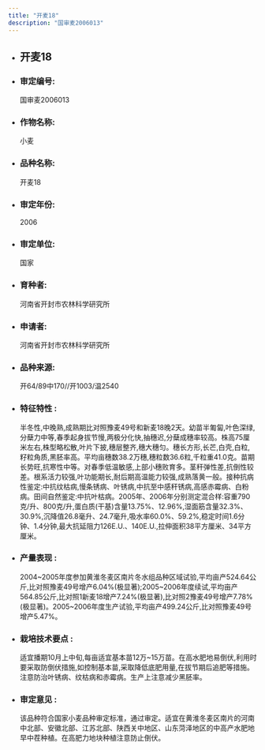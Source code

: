 ```yaml
---
title: "开麦18"
description: "国审麦2006013"
---
```

* ## 开麦18
* ###  审定编号:  
   国审麦2006013

*  ### 作物名称:  
   小麦

*   ###  品种名称: 
    开麦18

*   ### 审定年份: 
    2006

*   ### 审定单位:  
    国家

*   ### 育种者:  
    河南省开封市农林科学研究所

*   ### 申请者:  
    河南省开封市农林科学研究所

*   ### 品种来源:  
    开64/89中170//开1003/温2540

*   ### 特征特性 : 
    半冬性,中晚熟,成熟期比对照豫麦49号和新麦18晚2天。幼苗半匍匐,叶色深绿,分蘖力中等,春季起身拔节慢,两极分化快,抽穗迟,分蘖成穗率较高。株高75厘米左右,株型略松散,叶片下披,穗层整齐,穗大穗匀。穗长方形,长芒,白壳,白粒,籽粒角质,黑胚率高。平均亩穗数38.2万穗,穗粒数36.6粒,千粒重41.0克。苗期长势旺,抗寒性中等。对春季低温敏感,上部小穗败育多。茎秆弹性差,抗倒性较差。根系活力较强,叶功能期长,耐后期高温能力较强,成熟落黄一般。接种抗病性鉴定:中抗纹枯病,慢条锈病、叶锈病,中抗至中感秆锈病,高感赤霉病、白粉病。田间自然鉴定:中抗叶枯病。2005年、2006年分别测定混合样:容重790克/升、800克/升,蛋白质(干基)含量13.75%、12.96%,湿面筋含量32.3%、30.9%,沉降值26.8毫升、24.7毫升,吸水率60.0%、59.2%,稳定时间1.6分钟、1.4分钟,最大抗延阻力126E.U.、140E.U.,拉伸面积38平方厘米、34平方厘米。

*   ### 产量表现 : 
    2004~2005年度参加黄淮冬麦区南片冬水组品种区域试验,平均亩产524.64公斤,比对照豫麦49号增产6.04%(极显著);2005~2006年度续试,平均亩产564.85公斤,比对照1新麦18增产7.24%(极显著),比对照2豫麦49号增产7.78%(极显著)。2005~2006年度生产试验,平均亩产499.24公斤,比对照豫麦49号增产5.47%。

*   ### 栽培技术要点 : 
    适宜播期10月上中旬,每亩适宜基本苗12万~15万苗。在高水肥地易倒伏,利用时要采取防倒伏措施,如控制基本苗,采取降低底肥用量,在拔节期后追肥等措施。注意防治叶锈病、纹枯病和赤霉病。生产上注意减少黑胚率。

*   ### 审定意见 : 
    该品种符合国家小麦品种审定标准，通过审定。适宜在黄淮冬麦区南片的河南中北部、安徽北部、江苏北部、陕西关中地区、山东菏泽地区的中高产水肥地早中茬种植。在高肥力地块种植注意防止倒伏。

